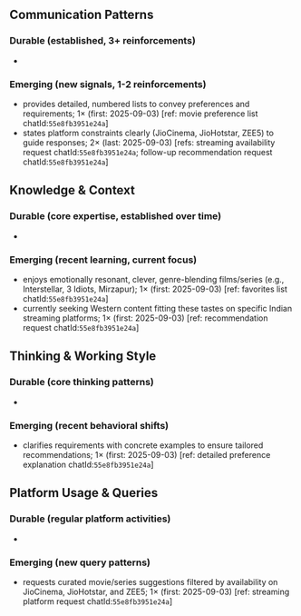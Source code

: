 ## Communication Patterns
### Durable (established, 3+ reinforcements)
-

### Emerging (new signals, 1-2 reinforcements)
- provides detailed, numbered lists to convey preferences and requirements; 1× (first: 2025-09-03) [ref: movie preference list chatId:`55e8fb3951e24a`]
- states platform constraints clearly (JioCinema, JioHotstar, ZEE5) to guide responses; 2× (last: 2025-09-03) [refs: streaming availability request chatId:`55e8fb3951e24a`; follow-up recommendation request chatId:`55e8fb3951e24a`]

## Knowledge & Context
### Durable (core expertise, established over time)
-

### Emerging (recent learning, current focus)
- enjoys emotionally resonant, clever, genre-blending films/series (e.g., Interstellar, 3 Idiots, Mirzapur); 1× (first: 2025-09-03) [ref: favorites list chatId:`55e8fb3951e24a`]
- currently seeking Western content fitting these tastes on specific Indian streaming platforms; 1× (first: 2025-09-03) [ref: recommendation request chatId:`55e8fb3951e24a`]

## Thinking & Working Style
### Durable (core thinking patterns)
-

### Emerging (recent behavioral shifts)
- clarifies requirements with concrete examples to ensure tailored recommendations; 1× (first: 2025-09-03) [ref: detailed preference explanation chatId:`55e8fb3951e24a`]

## Platform Usage & Queries
### Durable (regular platform activities)
-

### Emerging (new query patterns)
- requests curated movie/series suggestions filtered by availability on JioCinema, JioHotstar, and ZEE5; 1× (first: 2025-09-03) [ref: streaming platform request chatId:`55e8fb3951e24a`]
